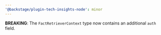 ```yaml
---
'@backstage/plugin-tech-insights-node': minor
---
```


**BREAKING**: The `FactRetrieverContext` type now contains an additional `auth` field.
